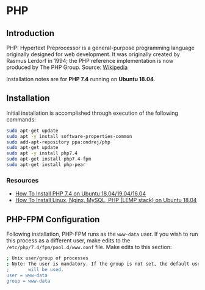 # PHP

## Introduction

PHP: Hypertext Preprocessor is a general-purpose programming language originally designed for web development. It was originally created by Rasmus Lerdorf in 1994; the PHP reference implementation is now produced by The PHP Group. Source: [Wikipedia](https://en.wikipedia.org/wiki/PHP)

Installation notes are for **PHP 7.4** running on **Ubuntu 18.04**.

## Installation

Initial installation is accomplished through execution of the following commands:

```bash
sudo apt-get update
sudo apt -y install software-properties-common
sudo add-apt-repository ppa:ondrej/php
sudo apt-get update
sudo apt -y install php7.4
sudo apt-get install php7.4-fpm
sudo apt-get install php-pear
```

### Resources

* [How To Install PHP 7.4 on Ubuntu 18.04/19.04/16.04](https://computingforgeeks.com/how-to-install-php-on-ubuntu/)
* [How To Install Linux, Nginx, MySQL, PHP (LEMP stack) on Ubuntu 18.04](https://www.digitalocean.com/community/tutorials/how-to-install-linux-nginx-mysql-php-lemp-stack-ubuntu-18-04)

## PHP-FPM Configuration

Following installation, PHP-FPM runs as the `www-data` user. If you wish to run this process as a different user, make edits to the `/etc/php/7.4/fpm/pool.d/www.conf` file. Make edits to this section:

```bash
; Unix user/group of processes
; Note: The user is mandatory. If the group is not set, the default user's group
;       will be used.
user = www-data
group = www-data
```


